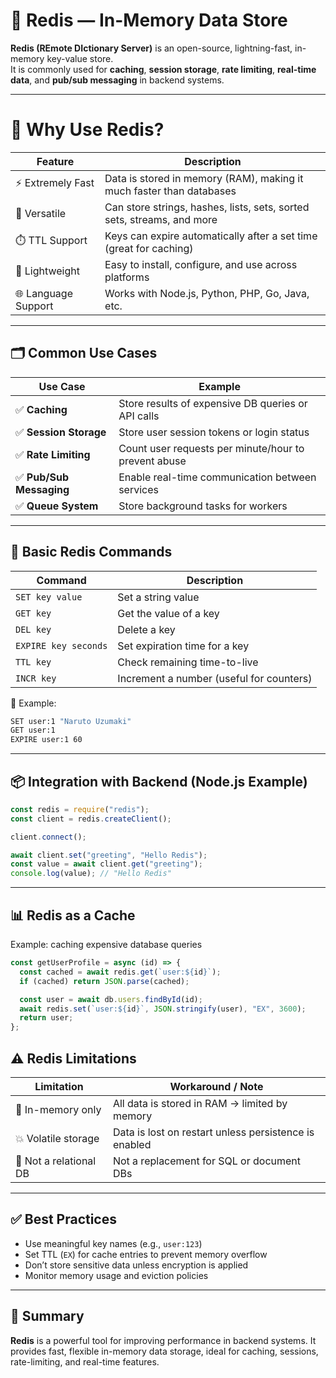 # 🧠 Redis — In-Memory Data Store

**Redis (REmote DIctionary Server)** is an open-source, lightning-fast, in-memory key-value store.  
It is commonly used for **caching**, **session storage**, **rate limiting**, **real-time data**, and **pub/sub messaging** in backend systems.

---

# 🚀 Why Use Redis?

| Feature             | Description                                                            |
| ------------------- | ---------------------------------------------------------------------- |
| ⚡ Extremely Fast   | Data is stored in memory (RAM), making it much faster than databases   |
| 🧠 Versatile        | Can store strings, hashes, lists, sets, sorted sets, streams, and more |
| ⏱️ TTL Support      | Keys can expire automatically after a set time (great for caching)     |
| 🔐 Lightweight      | Easy to install, configure, and use across platforms                   |
| 🌐 Language Support | Works with Node.js, Python, PHP, Go, Java, etc.                        |

---

## 🗂️ Common Use Cases

| Use Case                 | Example                                              |
| ------------------------ | ---------------------------------------------------- |
| ✅ **Caching**           | Store results of expensive DB queries or API calls   |
| ✅ **Session Storage**   | Store user session tokens or login status            |
| ✅ **Rate Limiting**     | Count user requests per minute/hour to prevent abuse |
| ✅ **Pub/Sub Messaging** | Enable real-time communication between services      |
| ✅ **Queue System**      | Store background tasks for workers                   |

---

## 🔧 Basic Redis Commands

| Command              | Description                              |
| -------------------- | ---------------------------------------- |
| `SET key value`      | Set a string value                       |
| `GET key`            | Get the value of a key                   |
| `DEL key`            | Delete a key                             |
| `EXPIRE key seconds` | Set expiration time for a key            |
| `TTL key`            | Check remaining time-to-live             |
| `INCR key`           | Increment a number (useful for counters) |

🧪 Example:

```bash
SET user:1 "Naruto Uzumaki"
GET user:1
EXPIRE user:1 60
```

---

## 📦 Integration with Backend (Node.js Example)

```js
const redis = require("redis");
const client = redis.createClient();

client.connect();

await client.set("greeting", "Hello Redis");
const value = await client.get("greeting");
console.log(value); // "Hello Redis"
```

---

## 📊 Redis as a Cache

Example: caching expensive database queries

```js
const getUserProfile = async (id) => {
  const cached = await redis.get(`user:${id}`);
  if (cached) return JSON.parse(cached);

  const user = await db.users.findById(id);
  await redis.set(`user:${id}`, JSON.stringify(user), "EX", 3600);
  return user;
};
```

## ⚠️ Redis Limitations

| Limitation             | Workaround / Note                                     |
| ---------------------- | ----------------------------------------------------- |
| 🧠 In-memory only      | All data is stored in RAM → limited by memory         |
| 💥 Volatile storage    | Data is lost on restart unless persistence is enabled |
| 🧱 Not a relational DB | Not a replacement for SQL or document DBs             |

---

## ✅ Best Practices

- Use meaningful key names (e.g., `user:123`)
- Set TTL (`EX`) for cache entries to prevent memory overflow
- Don’t store sensitive data unless encryption is applied
- Monitor memory usage and eviction policies

---

## 🧠 Summary

**Redis** is a powerful tool for improving performance in backend systems.
It provides fast, flexible in-memory data storage, ideal for caching, sessions, rate-limiting, and real-time features.
